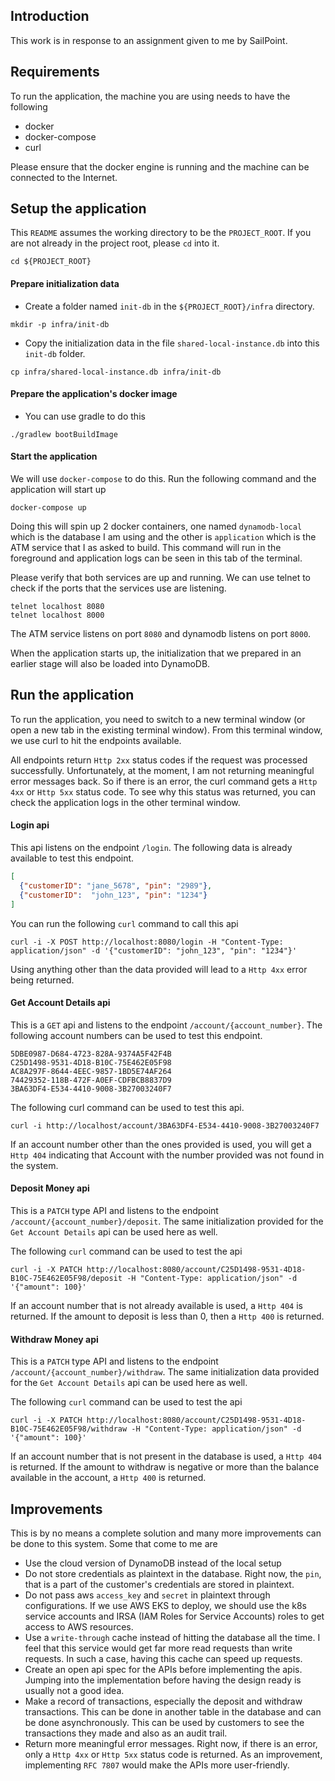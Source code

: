 ## Introduction 

This work is in response to an assignment given to me by SailPoint. 

## Requirements

To run the application, the machine you are using needs to have the following

* docker
* docker-compose
* curl

Please ensure that the docker engine is running and the machine can be connected to the Internet. 

## Setup the application

This `README` assumes the working directory to be the `PROJECT_ROOT`. If you are not already in the project root, please `cd` into it. 

```shell
cd ${PROJECT_ROOT}
```

#### Prepare initialization data

* Create a folder named `init-db` in the `${PROJECT_ROOT}/infra` directory.
```shell
mkdir -p infra/init-db
```
* Copy the initialization data in the file `shared-local-instance.db` into this `init-db` folder. 
```shell
cp infra/shared-local-instance.db infra/init-db
```

#### Prepare the application's docker image
* You can use gradle to do this
```shell
./gradlew bootBuildImage
```

#### Start the application

We will use `docker-compose` to do this. Run the following command and the application will start up

```shell
docker-compose up
```

Doing this will spin up 2 docker containers, one named `dynamodb-local` which is the database I am using and the other is `application` which is the ATM service that I as asked to build. This command will run in the foreground and application logs can be seen in this tab of the terminal. 

Please verify that both services are up and running. We can use telnet to check if the ports that the services use are listening. 

```shell
telnet localhost 8080
telnet localhost 8000
```

The ATM service listens on port `8080` and dynamodb listens on port `8000`. 

When the application starts up, the initialization that we prepared in an earlier stage will also be loaded into DynamoDB. 

## Run the application

To run the application, you need to switch to a new terminal window (or open a new tab in the existing terminal window). From this terminal window, we use curl to hit the endpoints available.

All endpoints return `Http 2xx` status codes if the request was processed successfully. Unfortunately, at the moment, I am not returning meaningful error messages back. So if there is an error, the curl command gets a `Http 4xx` or `Http 5xx` status code. To see why this status was returned, you can check the application logs in the other terminal window. 

#### Login api
This api listens on the endpoint `/login`. The following data is already available to test this endpoint. 
```json
[
  {"customerID": "jane_5678", "pin": "2989"},
  {"customerID":  "john_123", "pin": "1234"}
]
```
You can run the following `curl` command to call this api
```shell
curl -i -X POST http://localhost:8080/login -H "Content-Type: application/json" -d '{"customerID": "john_123", "pin": "1234"}'
```

Using anything other than the data provided will lead to a `Http 4xx` error being returned. 

#### Get Account Details api

This is a `GET` api and listens to the endpoint `/account/{account_number}`. The following account numbers can be used to test this endpoint. 
```text
5DBE0987-D684-4723-828A-9374A5F42F4B
C25D1498-9531-4D18-B10C-75E462E05F98
AC8A297F-8644-4EEC-9857-1BD5E74AF264
74429352-118B-472F-A0EF-CDFBCB8837D9
3BA63DF4-E534-4410-9008-3B27003240F7
```

The following curl command can be used to test this api.

```shell
curl -i http://localhost/account/3BA63DF4-E534-4410-9008-3B27003240F7
```

If an account number other than the ones provided is used, you will get a `Http 404` indicating that Account with the number provided was not found in the system. 

#### Deposit Money api

This is a `PATCH` type API and listens to the endpoint `/account/{account_number}/deposit`. The same initialization provided for the `Get Account Details` api can be used here as well. 

The following `curl` command can be used to test the api

```shell
curl -i -X PATCH http://localhost:8080/account/C25D1498-9531-4D18-B10C-75E462E05F98/deposit -H "Content-Type: application/json" -d '{"amount": 100}'
```

If an account number that is not already available is used, a `Http 404` is returned. If the amount to deposit is less than 0, then a `Http 400` is returned. 

#### Withdraw Money api 

This is a `PATCH` type API and listens to the endpoint `/account/{account_number}/withdraw`. The same initialization data provided for the `Get Account Details` api can be used here as well. 

The following `curl` command can be used to test the api

```shell
curl -i -X PATCH http://localhost:8080/account/C25D1498-9531-4D18-B10C-75E462E05F98/withdraw -H "Content-Type: application/json" -d '{"amount": 100}'
```

If an account number that is not present in the database is used, a `Http 404` is returned. If the amount to withdraw is negative or more than the balance available in the account, a `Http 400` is returned. 

## Improvements

This is by no means a complete solution and many more improvements can be done to this system. Some that come to me are

* Use the cloud version of DynamoDB instead of the local setup
* Do not store credentials as plaintext in the database. Right now, the `pin`, that is a part of the customer's credentials are stored in plaintext. 
* Do not pass aws `access_key` and `secret` in plaintext through configurations. If we use AWS EKS to deploy, we should use the k8s service accounts and IRSA (IAM Roles for Service Accounts) roles to get access to AWS resources. 
* Use a `write-through` cache instead of hitting the database all the time. I feel that this service would get far more read requests than write requests. In such a case, having this cache can speed up requests. 
* Create an open api spec for the APIs before implementing the apis. Jumping into the implementation before having the design ready is usually not a good idea. 
* Make a record of transactions, especially the deposit and withdraw transactions. This can be done in another table in the database and can be done asynchronously. This can be used by customers to see the transactions they made and also as an audit trail. 
* Return more meaningful error messages. Right now, if there is an error, only a `Http 4xx` or `Http 5xx` status code is returned. As an improvement, implementing `RFC 7807` would make the APIs more user-friendly. 
